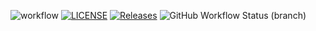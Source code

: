 ![workflow](https://github.com/Nyeinsu-enu/Lab1/actions/workflows/main.yml/badge.svg?branch=master) 
[![LICENSE](https://img.shields.io/github/license/nyeinsu-enu/Lab1.svg?style=flat-square)](https://github.com/nyeinsu-enu/Lab1/blob/master/LICENSE) 
[![Releases](https://img.shields.io/github/release/nyeinsu-enu/Lab1/all.svg?style=flat-square)](https://github.com/nyeinsu-enu/Lab1/releases) 
![GitHub Workflow Status (branch)](https://img.shields.io/github/actions/workflow/status/nyeinsu-enu/Lab1/main.yml?branch=master&style=flat-square)
